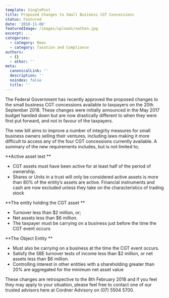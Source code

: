 ```yaml
---
template: SinglePost
title: Proposed Changes to Small Business CGT Concessions
status: Featured
date: '2018-11-08'
featuredImage: /images/uploads/nathan.jpg
excerpt: ...
categories:
  - category: News
  - category: Taxation and Compliance
authors:
  - {}
  - athor: ''
meta:
  canonicalLink: ''
  description: ''
  noindex: false
  title: ''
---
```

The Federal Government has recently approved the proposed changes to the small business CGT concessions available to taxpayers on the 20th September 2018. These changes were initially announced in the May 2017 budget handed down but are now drastically different to when they were first put forward, and not in favour of the taxpayers.

The new bill aims to improve a number of integrity measures for small business owners selling their ventures, including laws making it more difficult to access any of the four CGT concessions currently available. A summary of the new requirements includes, but is not limited to;

**Active asset test
**

* CGT assets must have been active for at least half of the period of ownership.
* Shares or Units in a trust will only be considered active assets is more than 80% of the entity’s assets are active. Financial instruments and cash are now excluded unless they take on the characteristics of trading stock

**The entity holding the CGT asset
**

* Turnover less than $2 million, or;
* Net assets less than $6 million.
* The taxpayer must be carrying on a business just before the time the CGT event occurs

**The Object Entity
**

* Must also be carrying on a business at the time the CGT event occurs.
* Satisfy the SBE turnover tests of income less than $2 million, or net assets less than $6 million.
* Controlling interest in other entities with a shareholding greater than 20% are aggregated for the minimum net asset value

These changes are retrospective to  the 8th February 2018 and if you feel they may apply to your situation, please feel free to contact one of our trusted advisors here at Cordner Advisory on (07) 5504 5700.
